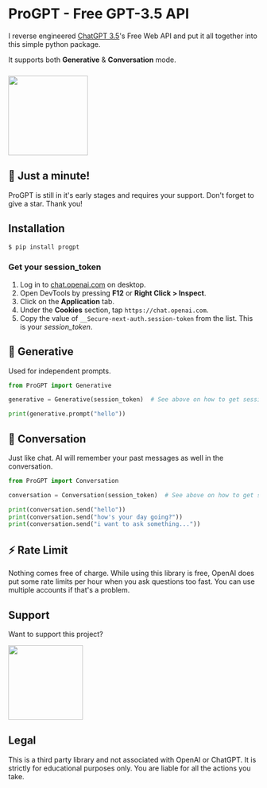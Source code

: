 # ProGPT - Free GPT-3.5 API
I reverse engineered [ChatGPT 3.5](https://chat.openai.com)'s Free Web API and put it all together into this simple python package.

It supports both **Generative** & **Conversation** mode.

[<img style="margin-top: 10px" src="https://www.buymeacoffee.com/assets/img/guidelines/download-assets-sm-1.svg" width="160"/>](https://buymeacoffee.com/diezo)

## 🌟 Just a minute!
ProGPT is still in it's early stages and requires your support. Don't forget to give a star. Thank you!

## Installation
```python
$ pip install progpt
```

### Get your session_token
1. Log in to [chat.openai.com](https://chat.openai.com) on desktop.
2. Open DevTools by pressing **F12** or **Right Click > Inspect**.
3. Click on the **Application** tab.
4. Under the **Cookies** section, tap ```https://chat.openai.com```.
5. Copy the value of ```__Secure-next-auth.session-token``` from the list. This is your *session_token*.

## 🤖 Generative
Used for independent prompts.

```python
from ProGPT import Generative

generative = Generative(session_token)  # See above on how to get session_token

print(generative.prompt("hello"))
```

## 💬 Conversation
Just like chat. AI will remember your past messages as well in the conversation.

```python
from ProGPT import Conversation

conversation = Conversation(session_token)  # See above on how to get session_token

print(conversation.send("hello"))
print(conversation.send("how's your day going?"))
print(conversation.send("i want to ask something..."))
```

## ⚡ Rate Limit
Nothing comes free of charge. While using this library is free, OpenAI does put some rate limits per hour when you ask questions too fast. You can use multiple accounts if that's a problem.

## Support
Want to support this project?

[<img src="https://www.buymeacoffee.com/assets/img/guidelines/download-assets-sm-1.svg" width="150"/>](https://buymeacoffee.com/diezo)

## Legal
This is a third party library and not associated with OpenAI or ChatGPT. It is strictly for educational purposes only. You are liable for all the actions you take.
